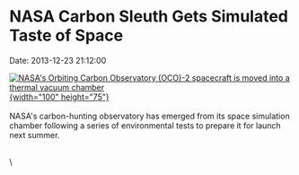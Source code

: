 NASA Carbon Sleuth Gets Simulated Taste of Space
================================================

Date: 2013-12-23 21:12:00

[![NASA\'s Orbiting Carbon Observatory (OCO)-2 spacecraft is moved into
a thermal vacuum
chamber](http://www.jpl.nasa.gov/images/oco2/20131223/oco2-20131223a-th.jpg){width="100"
height="75"}](http://www.jpl.nasa.gov/news/news.php?release=2013-377&rn=news.xml&rst=3998)\
\
NASA\'s carbon-hunting observatory has emerged from its space simulation
chamber following a series of environmental tests to prepare it for
launch next summer.

\
\
